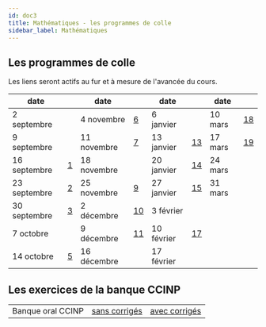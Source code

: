 ```yaml
---
id: doc3
title: Mathématiques - les programmes de colle
sidebar_label: Mathématiques
---
```


## Les programmes de colle
Les liens seront actifs au fur et à mesure de l'avancée du cours. 


|date||date||date||date||
| - | - | - | - | - | - | - | - |
| 2 septembre|| 4 novembre|[6](./programme_de_colle_6.pdf)|6 janvier||10 mars|[18](./programme_de_colle_18.pdf)||
| 9 septembre||11 novembre|[7](./programme_de_colle_7.pdf)|13 janvier|[13](./programme_de_colle_13.pdf)|17 mars|[19](./programme_de_colle_19.pdf)|
|16 septembre|[1](./programme_de_colle_1.pdf)|18 novembre||20 janvier|[14](./programme_de_colle_14.pdf)|24 mars||
|23 septembre|[2](./programme_de_colle_2.pdf)|25 novembre|[9](./programme_de_colle_9.pdf)|27 janvier|[15](./programme_de_colle_15.pdf)|31 mars||
|30 septembre|[3](./programme_de_colle_3.pdf)| 2 décembre|[10](./programme_de_colle_10.pdf)|3 février||||
| 7 octobre  || 9 décembre|[11](./programme_de_colle_11.pdf)|10 février|[17](./programme_de_colle_17.pdf)|||
|14 octobre  |[5](./programme_de_colle_5.pdf)|16 décembre||17 février||||











## Les exercices de la banque CCINP

| | | |
| ----------- | ----------- | ----------- |
|Banque oral CCINP|[sans corrigés](./2025_CCINP_sans_corrections.pdf)|[avec corrigés](./2025_CCINP_avec_corrections.pdf)|
